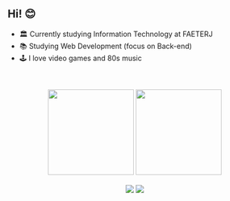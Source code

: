 <h2> Hi! 😊 </h2>

- 🏛️ Currently studying Information Technology at FAETERJ
- 📚 Studying Web Development (focus on Back-end)
- 🕹️ I love video games and 80s music

</br>

</br>
<div align="center">
  <img height="170em" src="https://github-readme-stats.vercel.app/api?username=boubeejul&show_icons=true&theme=dracula"/>
  <img height="170em" src="https://github-readme-stats.vercel.app/api/top-langs/?username=boubeejul&layout=compact&theme=dracula"/>
  <br /><br />
  <a href="https://www.linkedin.com/in/juliana-cardozo/"><img src= "https://img.shields.io/badge/linkedin-%230077B5.svg?style=for-the-badge&logo=linkedin&logoColor=white"/></a>
  <a href="https://www.hackerrank.com/profile/boubeejul"><img src= "https://img.shields.io/badge/-Hackerrank-2EC866?style=for-the-badge&logo=HackerRank&logoColor=white"/></a>
</div>
</br>
